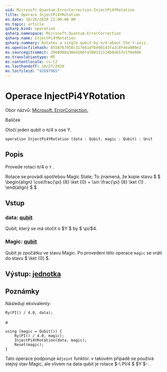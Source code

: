 ```yaml
---
uid: Microsoft.Quantum.ErrorCorrection.InjectPi4YRotation
title: Operace InjectPi4YRotation
ms.date: 10/26/2020 12:00:00 AM
ms.topic: article
qsharp.kind: operation
qsharp.namespace: Microsoft.Quantum.ErrorCorrection
qsharp.name: InjectPi4YRotation
qsharp.summary: Rotates a single qubit by π/4 about the Y-axis.
ms.openlocfilehash: 8558767050c317661dfb490143fa3c8f4ea009e2
ms.sourcegitcommit: 29e0d88a30e4166fa580132124b0eb57e1f0e986
ms.translationtype: MT
ms.contentlocale: cs-CZ
ms.lasthandoff: 10/27/2020
ms.locfileid: "92697965"
---
```

# <a name="injectpi4yrotation-operation"></a>Operace InjectPi4YRotation

Obor názvů: [Microsoft. ErrorCorrection.](xref:Microsoft.Quantum.ErrorCorrection)

Balíček [](https://nuget.org/packages/)


Otočí jeden qubit o π/4 o ose Y.

```qsharp
operation InjectPi4YRotation (data : Qubit, magic : Qubit) : Unit
```


## <a name="description"></a>Popis

Provede rotaci π/4 o `Y` .

Rotace se provádí spotřebou Magic State; To znamená, že kopie stavu $ $ \begin{align} \cos\frac{\pi} {8} \ket {0} + \sin \frac{\pi} {8} \ket {1} .
\end{align} $ $

## <a name="input"></a>Vstup

### <a name="data--qubit"></a>data: [qubit](xref:microsoft.quantum.lang-ref.qubit)

Qubit, který se má otočit o $Y $ by $ \pi/$4.


### <a name="magic--qubit"></a>Magic: [qubit](xref:microsoft.quantum.lang-ref.qubit)

Qubit je zpočátku ve stavu Magic. Po provedení této operace `magic` se vrátí do stavu $ \ket {0} $.



## <a name="output--unit"></a>Výstup: [jednotka](xref:microsoft.quantum.lang-ref.unit)



## <a name="remarks"></a>Poznámky

Následují ekvivalenty:

```qsharp
Ry(PI() / 4.0, data);
```

a

```qsharp
using (magic = Qubit()) {
    Ry(PI() / 4.0, magic);
    InjectPi4YRotation(data, magic);
    Reset(magic);
}
```

Tato operace podporuje `Adjoint` funktor. v takovém případě se používá stejný stav Magic, ale vlivem na data qubit je rotace $-\ PI/4 $ $Y $-.